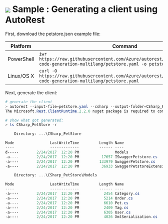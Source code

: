 # <img align="center" src="./images/logo.png"> Sample : Generating a client using AutoRest

First, download the petstore.json example file:

| Platform | Command |
|----|---|
|PowerShell|`iwr https://raw.githubusercontent.com/Azure/autorest/master/Samples/1b-code-generation-multilang/petstore.yaml -o petstore.yaml`|
|Linux/OS X|`curl -O https://raw.githubusercontent.com/Azure/autorest/master/Samples/1b-code-generation-multilang/petstore.yaml`|

Next, generate the client:
 
``` powershell
# generate the client
> autorest --input-file=petstore.yaml --csharp --output-folder=CSharp_PetStore --namespace=PetStore
The Microsoft.Rest.ClientRuntime.2.2.0 nuget package is required to compile the generated code.

# show what got generated:
> ls CSharp_PetStore -r

    Directory: ...\CSharp_PetStore

Mode                LastWriteTime         Length Name
----                -------------         ------ ----
d-----        2/24/2017  12:20 PM                Models
-a----        2/24/2017  12:20 PM          17657 ISwaggerPetstore.cs
-a----        2/24/2017  12:20 PM         133979 SwaggerPetstore.cs
-a----        2/24/2017  12:20 PM          36933 SwaggerPetstoreExtensions.cs

    Directory: ...\CSharp_PetStore\Models

Mode                LastWriteTime         Length Name
----                -------------         ------ ----
-a----        2/24/2017  12:20 PM           2454 Category.cs
-a----        2/24/2017  12:20 PM           5214 Order.cs
-a----        2/24/2017  12:20 PM           6610 Pet.cs
-a----        2/24/2017  12:20 PM           2409 Tag.cs
-a----        2/24/2017  12:20 PM           6305 User.cs
-a----        2/24/2017  12:20 PM           4026 XmlSerialization.cs
``` 

